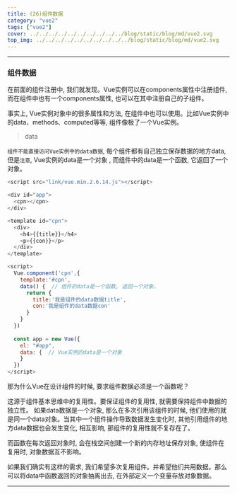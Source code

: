 ```yaml
---
title: (26)组件数据
category: "vue2"
tags: ["vue2"]
cover: ../../../../../../../../../../blog/static/blog/md/vue2.svg
top_img: ../../../../../../../../../../blog/static/blog/md/vue2.svg
---
```


***

### 组件数据

在前面的组件注册中, 我们就发现。Vue实例可以在components属性中注册组件, 而在组件中也有一个components属性, 也可以在其中注册自己的子组件。

事实上, Vue实例对象中的很多属性和方法, 在组件中也可以使用。比如Vue实例中的data、methods、computed等等, 组件像极了一个Vue实例。

> data

`组件不能直接访问Vue实例中的data数据`, 每个组件都有自己独立保存数据的地方data, 但是`注意`, Vue实例的data是一个对象 , 而组件中的data是一个函数, 它返回了一个对象。


```js vue2
<script src="link/vue.min.2.6.14.js"></script>

<div id="app">
  <cpn></cpn>
</div>

<template id="cpn">
  <div>
    <h4>{{title}}</h4>
    <p>{{con}}</p>
  </div>
</template>

<script>
  Vue.component('cpn',{
    template:'#cpn',
    data() {  // 组件的data是一个函数, 返回一个对象。
      return {
        title:'我是组件的data数据title',
        con:'我是组件的data数据con'
      }
    }
  })
  
  const app = new Vue({
    el: "#app",
    data: {  // Vue实例的data是一个对象
    }
  })
</script>
```


那为什么Vue在设计组件的时候, 要求组件数据必须是一个函数呢？

这源于组件基本思维中的复用性。要保证组件的复用性, 就需要保持组件中数据的独立性。 如果data数据是一个对象, 那么在多次引用该组件的时候, 他们使用的就是同一个data对象。当其中一个组件操作导致数据发生变化时, 其他引用组件的地方data数据也会发生变化, 相互影响, 那组件的复用性就不复存在了。 

而函数在每次返回对象时, 会在栈空间创建一个新的内存地址保存对象, 使组件在复用时, 对象数据互不影响。

如果我们确实有这样的需求, 我们希望多次复用组件。并希望他们共用数据。那么可以将data中函数返回的对象抽离出去, 在外部定义一个变量存放对象数据。

***